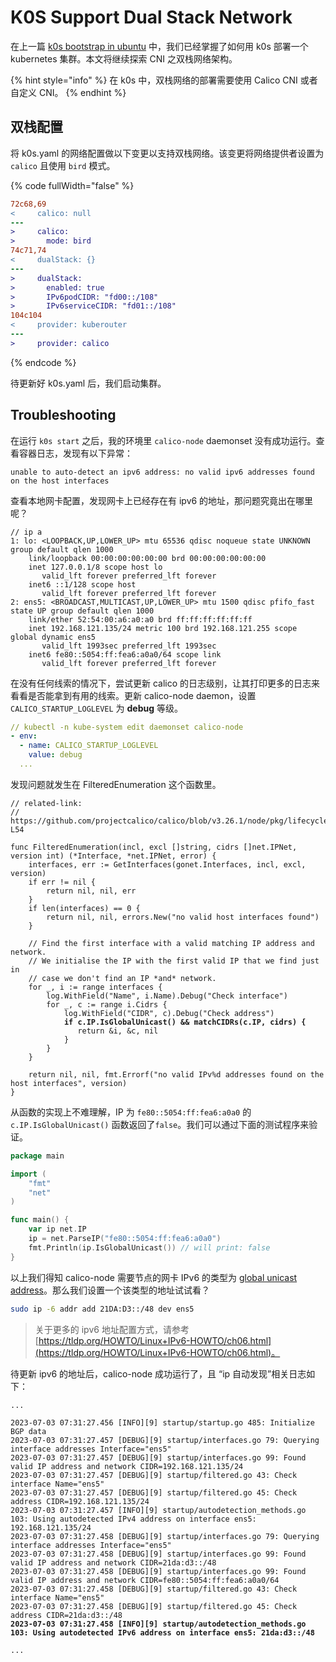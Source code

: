 # K0S Support Dual Stack Network

在上一篇 [k0s bootstrap in ubuntu](k0s-v1.26.3+k0s.0-bootstrap.md) 中，我们已经掌握了如何用 k0s 部署一个 kubernetes 集群。本文将继续探索 CNI 之双栈网络架构。

{% hint style="info" %}
在 k0s 中，双栈网络的部署需要使用 Calico CNI 或者自定义 CNI。
{% endhint %}

## 双栈配置

将 k0s.yaml 的网络配置做以下变更以支持双栈网络。该变更将网络提供者设置为 `calico` 且使用 `bird` 模式。

{% code fullWidth="false" %}
```diff
72c68,69
<     calico: null
---
>     calico:
>       mode: bird
74c71,74
<     dualStack: {}
---
>     dualStack:
>       enabled: true
>       IPv6podCIDR: "fd00::/108"
>       IPv6serviceCIDR: "fd01::/108"
104c104
<     provider: kuberouter
---
>     provider: calico
```
{% endcode %}

待更新好 k0s.yaml 后，我们启动集群。

## Troubleshooting

在运行 `k0s start` 之后，我的环境里 `calico-node` daemonset 没有成功运行。查看容器日志，发现有以下异常：

```log
unable to auto-detect an ipv6 address: no valid ipv6 addresses found on the host interfaces
```

查看本地网卡配置，发现网卡上已经存在有 ipv6 的地址，那问题究竟出在哪里呢？

```
// ip a
1: lo: <LOOPBACK,UP,LOWER_UP> mtu 65536 qdisc noqueue state UNKNOWN group default qlen 1000
    link/loopback 00:00:00:00:00:00 brd 00:00:00:00:00:00
    inet 127.0.0.1/8 scope host lo
       valid_lft forever preferred_lft forever
    inet6 ::1/128 scope host
       valid_lft forever preferred_lft forever
2: ens5: <BROADCAST,MULTICAST,UP,LOWER_UP> mtu 1500 qdisc pfifo_fast state UP group default qlen 1000
    link/ether 52:54:00:a6:a0:a0 brd ff:ff:ff:ff:ff:ff
    inet 192.168.121.135/24 metric 100 brd 192.168.121.255 scope global dynamic ens5
       valid_lft 1993sec preferred_lft 1993sec
    inet6 fe80::5054:ff:fea6:a0a0/64 scope link
       valid_lft forever preferred_lft forever
```

在没有任何线索的情况下，尝试更新 calico 的日志级别，让其打印更多的日志来看看是否能拿到有用的线索。更新 calico-node daemon，设置 `CALICO_STARTUP_LOGLEVEL` 为 **debug** 等级。

```yaml
// kubectl -n kube-system edit daemonset calico-node
- env:
  - name: CALICO_STARTUP_LOGLEVEL
    value: debug
  ...
```

发现问题就发生在 FilteredEnumeration 这个函数里。

<pre class="language-go" data-line-numbers><code class="lang-go">// related-link:
//   https://github.com/projectcalico/calico/blob/v3.26.1/node/pkg/lifecycle/startup/autodetection/filtered.go#L30-L54

func FilteredEnumeration(incl, excl []string, cidrs []net.IPNet, version int) (*Interface, *net.IPNet, error) {
	interfaces, err := GetInterfaces(gonet.Interfaces, incl, excl, version)
	if err != nil {
		return nil, nil, err
	}
	if len(interfaces) == 0 {
		return nil, nil, errors.New("no valid host interfaces found")
	}

	// Find the first interface with a valid matching IP address and network.
	// We initialise the IP with the first valid IP that we find just in
	// case we don't find an IP *and* network.
	for _, i := range interfaces {
		log.WithField("Name", i.Name).Debug("Check interface")
		for _, c := range i.Cidrs {
			log.WithField("CIDR", c).Debug("Check address")
<strong>			if c.IP.IsGlobalUnicast() &#x26;&#x26; matchCIDRs(c.IP, cidrs) {
</strong>				return &#x26;i, &#x26;c, nil
			}
		}
	}

	return nil, nil, fmt.Errorf("no valid IPv%d addresses found on the host interfaces", version)
}
</code></pre>

从函数的实现上不难理解，IP 为 `fe80::5054:ff:fea6:a0a0` 的 `c.IP.IsGlobalUnicast()` 函数返回了`false`。我们可以通过下面的测试程序来验证。

```go
package main

import (
	"fmt"
	"net"
)

func main() {
	var ip net.IP
	ip = net.ParseIP("fe80::5054:ff:fea6:a0a0")
	fmt.Println(ip.IsGlobalUnicast()) // will print: false
}
```

以上我们得知 calico-node 需要节点的网卡 IPv6 的类型为 [global unicast address](https://en.wikipedia.org/wiki/IPv6\_address)。那么我们设置一个该类型的地址试试看？

```bash
sudo ip -6 addr add 21DA:D3::/48 dev ens5
```

> 关于更多的 ipv6 地址配置方式，请参考 [https://tldp.org/HOWTO/Linux+IPv6-HOWTO/ch06.html](https://tldp.org/HOWTO/Linux+IPv6-HOWTO/ch06.html)。

待更新 ipv6 的地址后，calico-node 成功运行了，且 “ip 自动发现”相关日志如下：

<pre class="language-log"><code class="lang-log">...

2023-07-03 07:31:27.456 [INFO][9] startup/startup.go 485: Initialize BGP data
2023-07-03 07:31:27.457 [DEBUG][9] startup/interfaces.go 79: Querying interface addresses Interface="ens5"
2023-07-03 07:31:27.457 [DEBUG][9] startup/interfaces.go 99: Found valid IP address and network CIDR=192.168.121.135/24
2023-07-03 07:31:27.457 [DEBUG][9] startup/filtered.go 43: Check interface Name="ens5"
2023-07-03 07:31:27.457 [DEBUG][9] startup/filtered.go 45: Check address CIDR=192.168.121.135/24
2023-07-03 07:31:27.457 [INFO][9] startup/autodetection_methods.go 103: Using autodetected IPv4 address on interface ens5: 192.168.121.135/24
2023-07-03 07:31:27.458 [DEBUG][9] startup/interfaces.go 79: Querying interface addresses Interface="ens5"
2023-07-03 07:31:27.458 [DEBUG][9] startup/interfaces.go 99: Found valid IP address and network CIDR=21da:d3::/48
2023-07-03 07:31:27.458 [DEBUG][9] startup/interfaces.go 99: Found valid IP address and network CIDR=fe80::5054:ff:fea6:a0a0/64
2023-07-03 07:31:27.458 [DEBUG][9] startup/filtered.go 43: Check interface Name="ens5"
2023-07-03 07:31:27.458 [DEBUG][9] startup/filtered.go 45: Check address CIDR=21da:d3::/48
<strong>2023-07-03 07:31:27.458 [INFO][9] startup/autodetection_methods.go 103: Using autodetected IPv6 address on interface ens5: 21da:d3::/48
</strong>
...
</code></pre>
